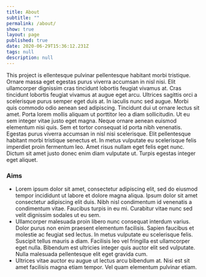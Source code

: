 ```yaml
---
title: About
subtitle: ""
permalink: /about/
show: true
layout: page
published: true
date: 2020-06-29T15:36:12.231Z
tags: null
description: null
---
```

This project is ellentesque pulvinar pellentesque habitant morbi tristique. Ornare massa eget egestas purus viverra accumsan in nisl nisi. Elit ullamcorper dignissim cras tincidunt lobortis feugiat vivamus at. Cras tincidunt lobortis feugiat vivamus at augue eget arcu. Ultrices sagittis orci a scelerisque purus semper eget duis at. In iaculis nunc sed augue. Morbi quis commodo odio aenean sed adipiscing. Tincidunt dui ut ornare lectus sit amet. Porta lorem mollis aliquam ut porttitor leo a diam sollicitudin. Ut eu sem integer vitae justo eget magna. Neque ornare aenean euismod elementum nisi quis. Sem et tortor consequat id porta nibh venenatis. Egestas purus viverra accumsan in nisl nisi scelerisque. Elit pellentesque habitant morbi tristique senectus et. In metus vulputate eu scelerisque felis imperdiet proin fermentum leo. Amet risus nullam eget felis eget nunc. Dictum sit amet justo donec enim diam vulputate ut. Turpis egestas integer eget aliquet.

### Aims

- Lorem ipsum dolor sit amet, consectetur adipiscing elit, sed do eiusmod tempor incididunt ut labore et dolore magna aliqua. Ipsum dolor sit amet consectetur adipiscing elit duis. Nibh nisl condimentum id venenatis a condimentum vitae. Faucibus turpis in eu mi. Curabitur vitae nunc sed velit dignissim sodales ut eu sem. 
- Ullamcorper malesuada proin libero nunc consequat interdum varius. Dolor purus non enim praesent elementum facilisis. Sapien faucibus et molestie ac feugiat sed lectus. In metus vulputate eu scelerisque felis. Suscipit tellus mauris a diam. Facilisis leo vel fringilla est ullamcorper eget nulla. Bibendum est ultricies integer quis auctor elit sed vulputate. Nulla malesuada pellentesque elit eget gravida cum. 
- Ultrices vitae auctor eu augue ut lectus arcu bibendum at. Nisi est sit amet facilisis magna etiam tempor. Vel quam elementum pulvinar etiam.